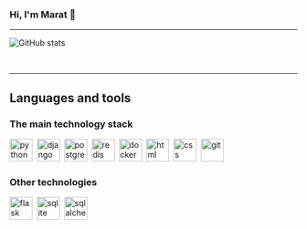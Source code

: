 ### Hi, I'm Marat 👋    

---

![GitHub stats](https://github-readme-stats.vercel.app/api?username=F0RRZZ&show_icons=true&theme=dracula)


<br>

---

## Languages and tools

### The main technology stack

<img src="https://cdn.jsdelivr.net/gh/devicons/devicon/icons/python/python-original.svg" title="python" wigth="40" height="40"/>&nbsp;
<img src="https://cdn.jsdelivr.net/gh/devicons/devicon/icons/django/django-plain.svg" title="django" wigth="40" height="40"/>&nbsp;
<img src="https://cdn.jsdelivr.net/gh/devicons/devicon/icons/postgresql/postgresql-plain-wordmark.svg" title="postgresql" wigth="40" height="40"/>&nbsp;
<img src="https://cdn.jsdelivr.net/gh/devicons/devicon/icons/redis/redis-original-wordmark.svg" title="redis" wigth="40" height="40"/>&nbsp;
<img src="https://cdn.jsdelivr.net/gh/devicons/devicon/icons/docker/docker-original-wordmark.svg" title="docker" wigth="40" height="40"/>&nbsp;
<img src="https://cdn.jsdelivr.net/gh/devicons/devicon/icons/html5/html5-original.svg" title="html" wigth="40" height="40"/>&nbsp;
<img src="https://cdn.jsdelivr.net/gh/devicons/devicon/icons/css3/css3-original.svg" title="css" wigth="40" height="40"/>&nbsp;
<img src="https://cdn.jsdelivr.net/gh/devicons/devicon/icons/git/git-original.svg" title="git" wigth="40" height="40"/>&nbsp;

### Other technologies

<img src="https://cdn.jsdelivr.net/gh/devicons/devicon/icons/flask/flask-original.svg" title="flask" wigth="40" height="40"/>&nbsp;
<img src="https://cdn.jsdelivr.net/gh/devicons/devicon/icons/sqlite/sqlite-original.svg" title="sqlite" wigth="40" height="40"/>&nbsp;
<img src="https://cdn.jsdelivr.net/gh/devicons/devicon/icons/sqlalchemy/sqlalchemy-original.svg" title="sqlalchemy" wigth="40" height="40"/>&nbsp;
